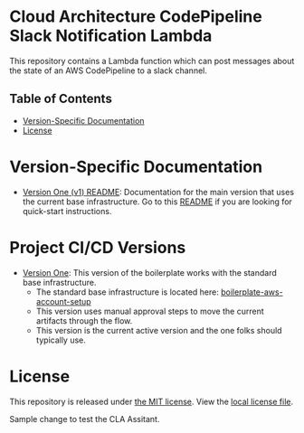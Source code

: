 # Cloud Architecture CodePipeline Slack Notification Lambda

This repository contains a Lambda function which can post messages about the state of an AWS CodePipeline to a slack channel.

## Table of Contents

- [Version-Specific Documentation](#version-specific-documentation)
- [License](#license)

# Version-Specific Documentation

- [Version One (v1) README](v1/README.md): Documentation for the main version that uses the current base infrastructure.  Go to this [README](v1/README.md) if you are looking for quick-start instructions.

# Project CI/CD Versions

- [Version One](v1): This version of the boilerplate works with the standard base infrastructure.
    * The standard base infrastructure is located here: [boilerplate-aws-account-setup](https://github.com/warnermedia/boilerplate-aws-account-setup)
    * This version uses manual approval steps to move the current artifacts through the flow.
    * This version is the current active version and the one folks should typically use.

# License

This repository is released under [the MIT license](https://en.wikipedia.org/wiki/MIT_License).  View the [local license file](./LICENSE).

Sample change to test the CLA Assitant.
